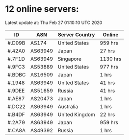 # 12 online servers:

Latest update at: Thu Feb 27 01:10:10 UTC 2020

| ID | ASN | Server Country | Online |
| -- | --- | -------------- | ------ |
| #.D09B | AS174 | United States | 959 hrs |
| #.42A0 | AS63949 | Japan | 27 hrs |
| #.7F1D | AS63949 | Singapore | 1130 hrs |
| #.9FC3 | AS53889 | United States | 977 hrs |
| #.BDBC | AS16509 | Japan | 1 hrs |
| #.1948 | AS63949 | United States | 41 hrs |
| #.9DEE | AS51659 | Russia | 41 hrs |
| #.AE87 | AS20473 | Japan | 1 hrs |
| #.DC22 | AS63949 | Australia | 1 hrs |
| #.B4DF | AS63949 | United Kingdom | 22 hrs |
| #.2A79 | AS63949 | Japan | 959 hrs |
| #.CA8A | AS49392 | Russia | 1 hrs |

